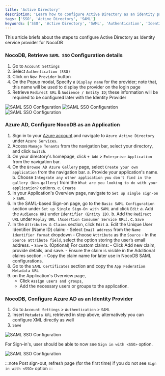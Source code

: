 ```yaml
---
title: 'Active Directory' 
description: 'Learn how to configure Active Directory as an identity provider for NocoDB.' 
tags: ['SSO', 'Active Directory', 'SAML']
keywords: ['SSO', 'Active Directory', 'SAML', 'Authentication', 'Identity Provider']
---
```


This article briefs about the steps to configure Active Directory as Identity service provider for NocoDB

### NocoDB, Retrieve `SAML SSO` Configuration details
1. Go to `Account Settings`
2. Select `Authentication (SSO)`
3. Click on `New Provider` button
4. On the Popup modal, Specify a `Display name` for the provider; note that, this name will be used to display the provider on the login page
5. Retrieve `Redirect URL` & `Audience / Entity ID`; these information will be required to be configured later with the Identity Provider

![SAML SSO Configuration](/img/v2/account-settings/SSO-1.png)
![SAML SSO Configuration](/img/v2/account-settings/SAML-2.png)
![SAML SSO Configuration](/img/v2/account-settings/SAML-3.png)


### Azure AD, Configure NocoDB as an Application
1. Sign in to your [Azure account](https://portal.azure.com/#allservices) and navigate to `Azure Active Directory` under `Azure Services`.
2. Access `Manage Tenants` from the navigation bar, select your directory, and click `Switch`.
3. On your directory's homepage, click `+ Add` > `Enterprise Application` from the navigation bar.
4. On the `Browse AD Azure Gallery` page, select `Create your own application` from the navigation bar.
   a. Provide your application's name.
   b. Choose `Integrate any other application you don't find in the gallery (Non-gallery)` from the `What are you looking to do with your application?` options.
   c. `Create`
5. In your Application's Overview page, navigate to `Set up single sign-on` > `SAML`
6. In the SAML-based Sign-on page, go to the `Basic SAML Configuration` section under `Set up Single Sign-On with SAML` and click `Edit`
   a. Add the `Audience URI` under `Identifier (Entity ID)`.
   b. Add the `Redirect URL` under `Replay URL (Assertion Consumer Service URL)`.
   c. `Save`
7. In the `Attributes & Claims` section, click `Edit`
   a. Edit the Unique User Identifier (Name ID) claim:
        - Select `Email address` from the `Name identifier format` dropdown
        - Choose `Attribute` as the `Source`
        - In the `Source attribute field`, select the option storing the user’s email address.
        - `Save`
   b. (Optional) For custom claims:
        - Click Add new claim, provide details, and save.
        - Ensure the claim is visible in the Additional claims section.
        - Copy the claim name for later use in NocoDB SAML configurations.
8. Go to the `SAML Certificates` section and copy the `App Federation Metadata URL`
9. on the Application's Overview page, 
    - Click `Assign users and groups`, 
    - Add the necessary users or groups to the application.


### NocoDB, Configure Azure AD as an Identity Provider
1. Go to `Account Settings` > `Authentication` > `SAML`
2. Insert `Metadata URL` retrieved in step above; alternatively you can configure XML directly as well
3. `Save`

![SAML SSO Configuration](/img/v2/account-settings/SAML-4.png)

For Sign-in's, user should be able to now see `Sign in with <SSO>` option.

![SAML SSO Configuration](/img/v2/account-settings/SSO-SignIn.png)

:::note
Post sign-out, refresh page (for the first time) if you do not see `Sign in with <SSO>` option
:::